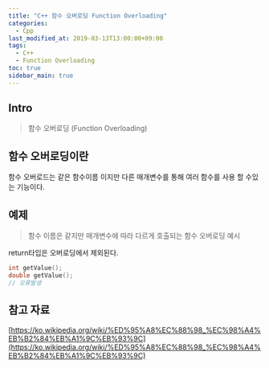 ```yaml
---
title: "C++ 함수 오버로딩 Function Overloading"
categories: 
  - Cpp
last_modified_at: 2019-03-13T13:00:00+09:00
tags: 
  - C++
  - Function Overloading
toc: true
sidebar_main: true
---
```


## Intro

>  함수 오버로딩 (Function Overloading)


## 함수 오버로딩이란

함수 오버로드는 같은 함수이름 이지만 다른 매개변수를 통해 여러 함수를 사용 할 수있는 기능이다.


## 예제

>함수 이름은 같지만 매개변수에 따라 다르게 호출되는 함수 오버로딩 예시
<script src="https://gist.github.com/lesslate/ec4546a175523a1106dac44ed94e0e37.js"></script>

return타입은 오버로딩에서 제외된다.

```cpp
int getValue();
double getValue(); 
// 오류발생
```


## 참고 자료

[https://ko.wikipedia.org/wiki/%ED%95%A8%EC%88%98_%EC%98%A4%EB%B2%84%EB%A1%9C%EB%93%9C](https://ko.wikipedia.org/wiki/%ED%95%A8%EC%88%98_%EC%98%A4%EB%B2%84%EB%A1%9C%EB%93%9C)
